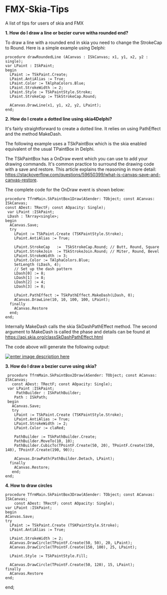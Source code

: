 # FMX-Skia-Tips
A list of tips for users of skia and FMX

**1. How do I draw a line or bezier curve witha rounded end?**
   
To draw a line with a rounded end in skia you need to change the StrokeCap to Round. Here is a simple example using Delphi:

    procedure drawRoundedLine (ACanvas : ISkCanvas; x1, y1, x2, y2 : single);
    var LPaint : ISkPaint;
    begin 
      LPaint := TSkPaint.Create;
      LPaint.AntiAlias := True;
      LPaint.Color := TAlphaColors.Blue;
      LPaint.StrokeWidth := 2;
      LPaint.Style := TSkPaintStyle.Stroke;
      LPaint.StrokeCap := TSkStrokeCap.Round; 

      ACanvas.DrawLine(x1, y1, x2, y2, LPaint);
    end;

**2. How do I create a dotted line using skia4Delphi?**

It's fairly straightforward to create a dotted line. It relies on using PathEffect and the method MakeDash.

The following example uses a TSkPaintBox which is the skia enabled equivalent of the usual TPaintBox in Delphi.

The TSkPaintBox has a OnDraw event which you can use to add your drawing commands. It's common practice to surround the drawing code with a save and restore. This article explains the reasoning in more detail: https://stackoverflow.com/questions/59650399/what-is-canvas-save-and-canvas-restore.

The complete code for the OnDraw event is shown below:

    procedure TfrmMain.SkPaintBox1Draw(ASender: TObject; const ACanvas: ISkCanvas;
    const ADest: TRectF; const AOpacity: Single);
     var LPaint :ISkPaint;
     LDash : TArray<single>;
    begin
      ACanvas.Save;
      try
        LPaint := TSkPaint.Create (TSKPaintStyle.Stroke);
        LPaint.AntiAlias := True;

        LPaint.StrokeCap   :=  TSkStrokeCap.Round; // Butt, Round, Square
        LPaint.StrokeJoin  := TSkStrokeJoin.Round; // Miter, Round, Bevel
        LPaint.StrokeWidth := 3;
        LPaint.Color := TAlphaColors.Blue;
        SetLength (LDash, 4);
        // Set up the dash pattern
        LDash[0] := 8;
        LDash[1] := 8;
        LDash[2] := 4;
        LDash[3] := 8;

        LPaint.PathEffect := TSkPathEffect.MakeDash(LDash, 0);
        ACanvas.DrawLine(10, 10, 100, 100, LPaint);
      finally
        ACanvas.Restore
      end;
    end;

Internally MakeDash calls the skia SkDashPathEffect method. The second argument to MakeDash is called the phase and details can be found at https://api.skia.org/classSkDashPathEffect.html

The code above will generate the following output:

[![enter image description here][1]][1]

  [1]: https://i.sstatic.net/UBR6w.png

**3. How do I draw a bezier curve using skia?**

     procedure TfrmMain.SkPaintBox2Draw(ASender: TObject; const ACanvas: ISkCanvas;
       const ADest: TRectF; const AOpacity: Single);
     var LPaint :ISkPaint;
         PathBuilder : ISkPathBuilder;
        Path : ISkPath;
     begin
       ACanvas.Save;
       try
        LPaint := TSkPaint.Create (TSKPaintStyle.Stroke);
        LPaint.AntiAlias := True;
        LPaint.StrokeWidth := 2;
        LPaint.Color := claRed;

        PathBuilder := TSkPathBuilder.Create;
        PathBuilder.MoveTo(10, 10);
        PathBuilder.CubicTo(TPointF.Create(50, 20), TPointF.Create(150, 140), TPointF.Create(190, 90));

        ACanvas.DrawPath(PathBuilder.Detach, LPaint);
      finally
        ACanvas.Restore;
       end;
    end;

**4. How to draw circles**

    procedure TfrmMain.SkPaintBox3Draw(ASender: TObject; const ACanvas: ISkCanvas;
        const ADest: TRectF; const AOpacity: Single);
    var LPaint :ISkPaint;
    begin
    ACanvas.Save;
    try
      LPaint := TSkPaint.Create (TSKPaintStyle.Stroke);
      LPaint.AntiAlias := True;

      LPaint.StrokeWidth := 2;
      ACanvas.DrawCircle(TPointF.Create(50, 50), 20, LPaint);
      ACanvas.DrawCircle(TPointF.Create(150, 100), 25, LPaint);

      LPaint.Style := TSkPaintStyle.Fill;

      ACanvas.DrawCircle(TPointF.Create(50, 120), 15, LPaint);
    finally
      ACanvas.Restore
    end;
  end;

